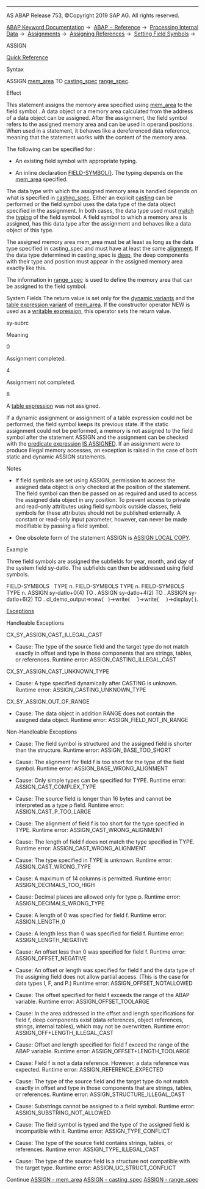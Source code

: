   

* * *

AS ABAP Release 753, ©Copyright 2019 SAP AG. All rights reserved.

[ABAP Keyword Documentation](javascript:call_link\('abenabap.htm'\)) →  [ABAP − Reference](javascript:call_link\('abenabap_reference.htm'\)) →  [Processing Internal Data](javascript:call_link\('abenabap_data_working.htm'\)) →  [Assignments](javascript:call_link\('abenvalue_assignments.htm'\)) →  [Assigning References](javascript:call_link\('abenreference_assignments.htm'\)) →  [Setting Field Symbols](javascript:call_link\('abenset_field_symbols.htm'\)) → 

ASSIGN

[Quick Reference](javascript:call_link\('abapassign_shortref.htm'\))

Syntax

ASSIGN [mem\_area](javascript:call_link\('abapassign_mem_area.htm'\)) TO <fs> [casting\_spec](javascript:call_link\('abapassign_casting.htm'\)) [range\_spec](javascript:call_link\('abapassign_range.htm'\)).

Effect

This statement assigns the memory area specified using [mem\_area](javascript:call_link\('abapassign_mem_area.htm'\)) to the field symbol <fs>. A data object or a memory area calculated from the address of a data object can be assigned. After the assignment, the field symbol refers to the assigned memory area and can be used in operand positions. When used in a statement, it behaves like a dereferenced data reference, meaning that the statement works with the content of the memory area.

The following can be specified for <fs>:

-   An existing field symbol with appropriate typing.
    
-   An inline declaration [FIELD-SYMBOL(<fs>)](javascript:call_link\('abenfield-symbol_inline.htm'\)). The typing depends on the [mem\_area](javascript:call_link\('abapassign_mem_area.htm'\)) specified.
    

The data type with which the assigned memory area is handled depends on what is specified in [casting\_spec](javascript:call_link\('abapassign_casting.htm'\)). Either an explicit [casting](javascript:call_link\('abencast_casting_glosry.htm'\) "Glossary Entry") can be performed or the field symbol uses the data type of the data object specified in the assignment. In both cases, the data type used must [match](javascript:call_link\('abentyping_check_general.htm'\)) the [typing](javascript:call_link\('abentyping_glosry.htm'\) "Glossary Entry") of the field symbol. A field symbol to which a memory area is assigned, has this data type after the assignment and behaves like a data object of this type.

The assigned memory area mem\_area must be at least as long as the data type specified in casting\_spec and must have at least the same [alignment](javascript:call_link\('abenalignment_glosry.htm'\) "Glossary Entry"). If the data type determined in casting\_spec is [deep](javascript:call_link\('abendeep_glosry.htm'\) "Glossary Entry"), the deep components with their type and position must appear in the assigned memory area exactly like this.

The information in [range\_spec](javascript:call_link\('abapassign_range.htm'\)) is used to define the memory area that can be assigned to the field symbol.

System Fields
The return value is set only for the [dynamic variants](javascript:call_link\('abapassign_mem_area_dynamic_dobj.htm'\)) and the [table expression variant](javascript:call_link\('abapassign_mem_area_writable_exp.htm'\)) of [mem\_area](javascript:call_link\('abapassign_mem_area.htm'\)). If the constructor operator NEW is used as a [writable expression](javascript:call_link\('abapassign_mem_area_writable_exp.htm'\)), this operator sets the return value.

sy-subrc

Meaning

0

Assignment completed.

4

Assignment not completed.

8

A [table expression](javascript:call_link\('abapassign_mem_area_writable_exp.htm'\)) was not assigned.

If a dynamic assignment or assignment of a table expression could not be performed, the field symbol keeps its previous state. If the static assignment could not be performed, a memory is not assigned to the field symbol after the statement ASSIGN and the assignment can be checked with the [predicate expression](javascript:call_link\('abenpredicate_expression_glosry.htm'\) "Glossary Entry") [<fs> IS ASSIGNED](javascript:call_link\('abenlogexp_assigned.htm'\)). If an assignment were to produce illegal memory accesses, an exception is raised in the case of both static and dynamic ASSIGN statements.

Notes

-   If field symbols are set using ASSIGN, permission to access the assigned data object is only checked at the position of the statement. The field symbol can then be passed on as required and used to access the assigned data object in any position. To prevent access to private and read-only attributes using field symbols outside classes, field symbols for these attributes should not be published externally. A constant or read-only input parameter, however, can never be made modifiable by passing a field symbol.
    
-   One obsolete form of the statement ASSIGN is [ASSIGN LOCAL COPY](javascript:call_link\('abapassign_local_copy.htm'\)).
    

Example

Three field symbols are assigned the subfields for year, month, and day of the system field sy-datlo. The subfields can then be addressed using field symbols.

FIELD-SYMBOLS <year>  TYPE n.
FIELD-SYMBOLS <month> TYPE n.
FIELD-SYMBOLS <day>   TYPE n.
ASSIGN sy-datlo+0(4) TO <year>.
ASSIGN sy-datlo+4(2) TO <month>.
ASSIGN sy-datlo+6(2) TO <day>.
cl\_demo\_output=>new(
  )->write(   <year>
  )->write(   <month>
  )->display( <day> ).

[Exceptions](javascript:call_link\('abenabap_language_exceptions.htm'\))

Handleable Exceptions

CX\_SY\_ASSIGN\_CAST\_ILLEGAL\_CAST

-   Cause: The type of the source field and the target type do not match exactly in offset and type in those components that are strings, tables, or references.
    Runtime error: ASSIGN\_CASTING\_ILLEGAL\_CAST
    

CX\_SY\_ASSIGN\_CAST\_UNKNOWN\_TYPE

-   Cause: A type specified dynamically after CASTING is unknown.
    Runtime error: ASSIGN\_CASTING\_UNKNOWN\_TYPE
    

CX\_SY\_ASSIGN\_OUT\_OF\_RANGE

-   Cause: The data object in addition RANGE does not contain the assigned data object.
    Runtime error: ASSIGN\_FIELD\_NOT\_IN\_RANGE
    

Non-Handleable Exceptions

-   Cause: The field symbol is structured and the assigned field is shorter than the structure.
    Runtime error: ASSIGN\_BASE\_TOO\_SHORT
    
-   Cause: The alignment for field f is too short for the type of the field symbol.
    Runtime error: ASSIGN\_BASE\_WRONG\_ALIGNMENT
    
-   Cause: Only simple types can be specified for TYPE.
    Runtime error: ASSIGN\_CAST\_COMPLEX\_TYPE
    
-   Cause: The source field is longer than 16 bytes and cannot be interpreted as a type p field.
    Runtime error: ASSIGN\_CAST\_P\_TOO\_LARGE
    
-   Cause: The alignment of field f is too short for the type specified in TYPE.
    Runtime error: ASSIGN\_CAST\_WRONG\_ALIGNMENT
    
-   Cause: The length of field f does not match the type specified in TYPE.
    Runtime error: ASSIGN\_CAST\_WRONG\_ALIGNMENT
    
-   Cause: The type specified in TYPE is unknown.
    Runtime error: ASSIGN\_CAST\_WRONG\_TYPE
    
-   Cause: A maximum of 14 columns is permitted.
    Runtime error: ASSIGN\_DECIMALS\_TOO\_HIGH
    
-   Cause: Decimal places are allowed only for type p.
    Runtime error: ASSIGN\_DECIMALS\_WRONG\_TYPE
    
-   Cause: A length of 0 was specified for field f.
    Runtime error: ASSIGN\_LENGTH\_0
    
-   Cause: A length less than 0 was specified for field f.
    Runtime error: ASSIGN\_LENGTH\_NEGATIVE
    
-   Cause: An offset less than 0 was specified for field f.
    Runtime error: ASSIGN\_OFFSET\_NEGATIVE
    
-   Cause: An offset or length was specified for field f and the data type of the assigning field does not allow partial access. (This is the case for data types I, F, and P.)
    Runtime error: ASSIGN\_OFFSET\_NOTALLOWED
    
-   Cause: The offset specified for field f exceeds the range of the ABAP variable.
    Runtime error: ASSIGN\_OFFSET\_TOOLARGE
    
-   Cause: In the area addressed in the offset and length specifications for field f, deep components exist (data references, object references, strings, internal tables), which may not be overwritten.
    Runtime error: ASSIGN\_OFF+LENGTH\_ILLEGAL\_CAST
    
-   Cause: Offset and length specified for field f exceed the range of the ABAP variable.
    Runtime error: ASSIGN\_OFFSET+LENGTH\_TOOLARGE
    
-   Cause: Field f is not a data reference. However, a data reference was expected.
    Runtime error: ASSIGN\_REFERENCE\_EXPECTED
    
-   Cause: The type of the source field and the target type do not match exactly in offset and type in those components that are strings, tables, or references.
    Runtime error: ASSIGN\_STRUCTURE\_ILLEGAL\_CAST
    
-   Cause: Substrings cannot be assigned to a field symbol.
    Runtime error: ASSIGN\_SUBSTRING\_NOT\_ALLOWED
    
-   Cause: The field symbol is typed and the type of the assigned field is incompatible with it.
    Runtime error: ASSIGN\_TYPE\_CONFLICT
    
-   Cause: The type of the source field contains strings, tables, or references.
    Runtime error: ASSIGN\_TYPE\_ILLEGAL\_CAST
    
-   Cause: The type of the source field is a structure not compatible with the target type.
    Runtime error: ASSIGN\_UC\_STRUCT\_CONFLICT
    

Continue
[ASSIGN - mem\_area](javascript:call_link\('abapassign_mem_area.htm'\))
[ASSIGN - casting\_spec](javascript:call_link\('abapassign_casting.htm'\))
[ASSIGN - range\_spec](javascript:call_link\('abapassign_range.htm'\))